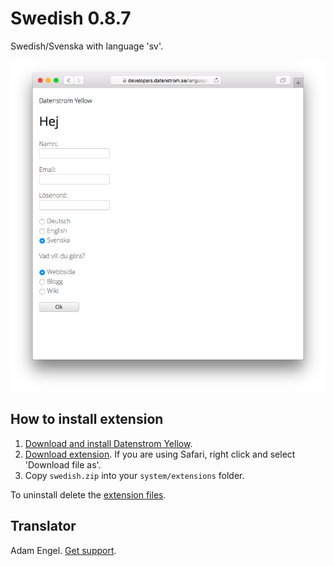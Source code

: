 Swedish 0.8.7
=============
Swedish/Svenska with language 'sv'.

<p align="center"><img src="swedish-screenshot.png?raw=true" alt="Screenshot"></p>

## How to install extension

1. [Download and install Datenstrom Yellow](https://github.com/datenstrom/yellow/).
2. [Download extension](https://github.com/datenstrom/yellow-extensions/raw/master/zip/swedish.zip). If you are using Safari, right click and select 'Download file as'.
3. Copy `swedish.zip` into your `system/extensions` folder.

To uninstall delete the [extension files](extension.ini).

## Translator

Adam Engel. [Get support](https://developers.datenstrom.se/help/support).
